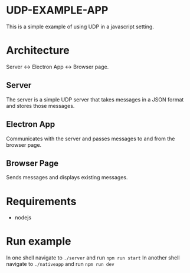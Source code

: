 # UDP-EXAMPLE-APP
This is a simple example of using UDP in a javascript setting.

# Architecture
Server <-> Electron App <-> Browser page.

## Server
The server is a simple UDP server that takes messages in a JSON format and stores those messages.

## Electron App
Communicates with the server and passes messages to and from the browser page.

## Browser Page
Sends messages and displays existing messages.

# Requirements
* nodejs

# Run example
In one shell navigate to `./server` and run `npm run start`
In another shell navigate to `./nativeapp` and run `npm run dev`
